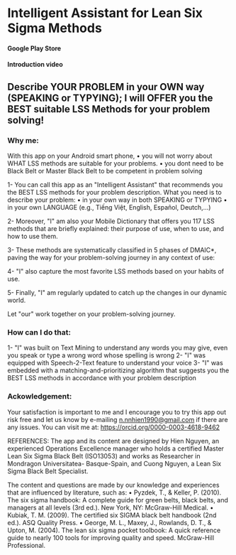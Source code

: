 # Intelligent Assistant for Lean Six Sigma Methods
#### Google Play Store
#### Introduction video

## Describe YOUR PROBLEM in your OWN way (SPEAKING or TYPYING); I will OFFER you the BEST suitable LSS Methods for your problem solving!

### Why me:
With this app on your Android smart phone, 
	• you will not worry about WHAT LSS methods are suitable for your problems. 
	• you dont need to be Black Belt or Master Black Belt to be competent in problem solving

1- You can call this app as an "Intelligent Assistant" that recommends you the BEST LSS methods for your problem description. What you need is to describe your problem:
	• in your own way in both SPEAKING or TYPYING
	• in your own LANGUAGE (e.g., Tiếng Việt, English, Español, Deutch,…)
 
2- Moreover, "I" am also your Mobile Dictionary that offers you 117 LSS methods that are briefly explained: their purpose of use, when to use, and how to use them. 

3- These methods are systematically classified in 5 phases of DMAIC*,  paving the way for your problem-solving journey in any context of use: 

4- "I" also capture the most favorite LSS methods based on your habits of use. 

5- Finally, "I" am regularly updated to catch up the changes in our dynamic world.

Let "our" work together on your problem-solving journey.

### How can I do that:
1- "I" was built on Text Mining to understand any words you may give, even you speak or type a wrong word whose spelling is wrong
2- "I" was equipped with Speech-2-Text feature to understand your voice
3- "I" was embedded with a matching-and-prioritizing algorithm that suggests you the BEST LSS methods in accordance with your problem description 

### Ackowledgement:  

Your satisfaction is important to me and I encourage you to try this app out risk free and let us know by e-mailing n.nnhien1990@gmail.com if there are any issues. 
You can visit me at:  https://orcid.org/0000-0003-4618-9462

REFERENCES:
The app and its content are designed by Hien Nguyen, an experienced Operations Excellence manager who holds a certified Master Lean Six Sigma Black Belt (ISO13053) and works as Researcher in Mondragon Universitatea- Basque-Spain, and Cuong Nguyen, a Lean Six Sigma Black Belt Specialist.

The content and questions are made by our knowledge and experiences that are influenced by literature, such as:
• Pyzdek, T., & Keller, P. (2010). The six sigma handbook: A complete guide for green belts, black belts, and managers at all levels (3rd ed.). New York, NY: McGraw-Hill Medical.
• Kubiak, T. M. (2009). The certified six SIGMA black belt handbook (2nd ed.). ASQ Quality Press.
• George, M. L., Maxey, J., Rowlands, D. T., & Upton, M. (2004). The lean six sigma pocket toolbook: A quick reference guide to nearly 100 tools for improving quality and speed. McGraw-Hill Professional.


